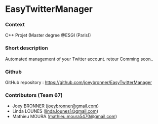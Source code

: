EasyTwitterManager
==================

### Context

C++ Projet (Master degree @ESGI (Paris))


### Short description

Automated management of your Twitter account.  retour
Comming soon..


### Github

GitHub repository : https://github.com/joeybronner/EasyTwitterManager


### Contributors (Team 67)

* Joey BRONNER (joeybronner@gmail.com)
* Linda LOUNES (linda.lounes1@gmail.com)
* Mathieu MOURA (mathieu.moura5470@gmail.com)